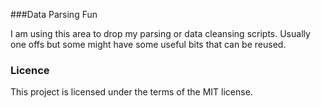 ###Data Parsing Fun

I am using this area to drop my parsing or data cleansing scripts. Usually one offs but some might have some useful bits that can be reused.

### Licence
This project is licensed under the terms of the MIT license.
